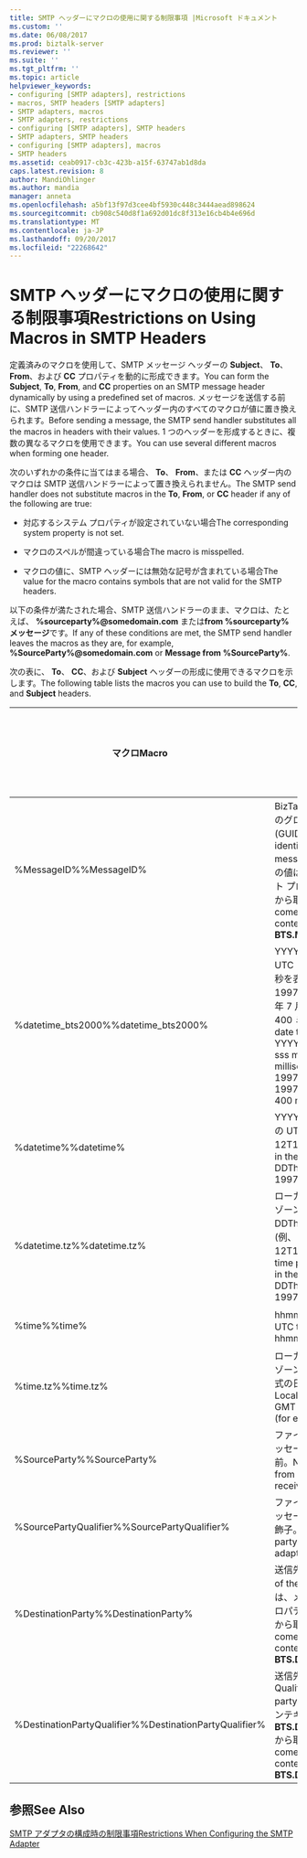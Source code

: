 ```yaml
---
title: SMTP ヘッダーにマクロの使用に関する制限事項 |Microsoft ドキュメント
ms.custom: ''
ms.date: 06/08/2017
ms.prod: biztalk-server
ms.reviewer: ''
ms.suite: ''
ms.tgt_pltfrm: ''
ms.topic: article
helpviewer_keywords:
- configuring [SMTP adapters], restrictions
- macros, SMTP headers [SMTP adapters]
- SMTP adapters, macros
- SMTP adapters, restrictions
- configuring [SMTP adapters], SMTP headers
- SMTP adapters, SMTP headers
- configuring [SMTP adapters], macros
- SMTP headers
ms.assetid: ceab0917-cb3c-423b-a15f-63747ab1d8da
caps.latest.revision: 8
author: MandiOhlinger
ms.author: mandia
manager: anneta
ms.openlocfilehash: a5bf13f97d3cee4bf5930c448c3444aead898624
ms.sourcegitcommit: cb908c540d8f1a692d01dc8f313e16cb4b4e696d
ms.translationtype: MT
ms.contentlocale: ja-JP
ms.lasthandoff: 09/20/2017
ms.locfileid: "22268642"
---
```

# <a name="restrictions-on-using-macros-in-smtp-headers"></a><span data-ttu-id="f7fb7-102">SMTP ヘッダーにマクロの使用に関する制限事項</span><span class="sxs-lookup"><span data-stu-id="f7fb7-102">Restrictions on Using Macros in SMTP Headers</span></span>
<span data-ttu-id="f7fb7-103">定義済みのマクロを使用して、SMTP メッセージ ヘッダーの **Subject**、 **To**、 **From**、および **CC** プロパティを動的に形成できます。</span><span class="sxs-lookup"><span data-stu-id="f7fb7-103">You can form the **Subject**, **To**, **From**, and **CC** properties on an SMTP message header dynamically by using a predefined set of macros.</span></span> <span data-ttu-id="f7fb7-104">メッセージを送信する前に、SMTP 送信ハンドラーによってヘッダー内のすべてのマクロが値に置き換えられます。</span><span class="sxs-lookup"><span data-stu-id="f7fb7-104">Before sending a message, the SMTP send handler substitutes all the macros in headers with their values.</span></span> <span data-ttu-id="f7fb7-105">1 つのヘッダーを形成するときに、複数の異なるマクロを使用できます。</span><span class="sxs-lookup"><span data-stu-id="f7fb7-105">You can use several different macros when forming one header.</span></span>  
  
 <span data-ttu-id="f7fb7-106">次のいずれかの条件に当てはまる場合、 **To**、 **From**、または **CC** ヘッダー内のマクロは SMTP 送信ハンドラーによって置き換えられません。</span><span class="sxs-lookup"><span data-stu-id="f7fb7-106">The SMTP send handler does not substitute macros in the **To**, **From**, or **CC** header if any of the following are true:</span></span>  
  
-   <span data-ttu-id="f7fb7-107">対応するシステム プロパティが設定されていない場合</span><span class="sxs-lookup"><span data-stu-id="f7fb7-107">The corresponding system property is not set.</span></span>  
  
-   <span data-ttu-id="f7fb7-108">マクロのスペルが間違っている場合</span><span class="sxs-lookup"><span data-stu-id="f7fb7-108">The macro is misspelled.</span></span>  
  
-   <span data-ttu-id="f7fb7-109">マクロの値に、SMTP ヘッダーには無効な記号が含まれている場合</span><span class="sxs-lookup"><span data-stu-id="f7fb7-109">The value for the macro contains symbols that are not valid for the SMTP headers.</span></span>  
  
 <span data-ttu-id="f7fb7-110">以下の条件が満たされた場合、SMTP 送信ハンドラーのまま、マクロは、たとえば、 **%sourceparty%@somedomain.com** または**from %sourceparty% メッセージ**です。</span><span class="sxs-lookup"><span data-stu-id="f7fb7-110">If any of these conditions are met, the SMTP send handler leaves the macros as they are, for example, **%SourceParty%@somedomain.com** or **Message from %SourceParty%**.</span></span>  
  
 <span data-ttu-id="f7fb7-111">次の表に、 **To**、 **CC**、および **Subject** ヘッダーの形成に使用できるマクロを示します。</span><span class="sxs-lookup"><span data-stu-id="f7fb7-111">The following table lists the macros you can use to build the **To**, **CC**, and **Subject** headers.</span></span>  
  
|<span data-ttu-id="f7fb7-112">マクロ</span><span class="sxs-lookup"><span data-stu-id="f7fb7-112">Macro</span></span>|<span data-ttu-id="f7fb7-113">説明</span><span class="sxs-lookup"><span data-stu-id="f7fb7-113">Description</span></span>|<span data-ttu-id="f7fb7-114">To での使用</span><span class="sxs-lookup"><span data-stu-id="f7fb7-114">For use with To</span></span>|<span data-ttu-id="f7fb7-115">CC での使用</span><span class="sxs-lookup"><span data-stu-id="f7fb7-115">For use with CC</span></span>|<span data-ttu-id="f7fb7-116">Subject での使用</span><span class="sxs-lookup"><span data-stu-id="f7fb7-116">For use with Subject</span></span>|  
|-----------|-----------------|---------------------|---------------------|--------------------------|  
|<span data-ttu-id="f7fb7-117">%MessageID%</span><span class="sxs-lookup"><span data-stu-id="f7fb7-117">%MessageID%</span></span>|<span data-ttu-id="f7fb7-118">BizTalk Server 内のメッセージのグローバル一意識別子 (GUID)。</span><span class="sxs-lookup"><span data-stu-id="f7fb7-118">Globally unique identifier (GUID) of the message in BizTalk Server.</span></span> <span data-ttu-id="f7fb7-119">この値は、メッセージ コンテキスト プロパティ **BTS.MessageID**から取得されます。</span><span class="sxs-lookup"><span data-stu-id="f7fb7-119">The value comes from the message context property **BTS.MessageID**.</span></span>|<span data-ttu-id="f7fb7-120">いいえ</span><span class="sxs-lookup"><span data-stu-id="f7fb7-120">No</span></span>|<span data-ttu-id="f7fb7-121">いいえ</span><span class="sxs-lookup"><span data-stu-id="f7fb7-121">No</span></span>|<span data-ttu-id="f7fb7-122">可</span><span class="sxs-lookup"><span data-stu-id="f7fb7-122">Yes</span></span>|  
|<span data-ttu-id="f7fb7-123">%datetime_bts2000%</span><span class="sxs-lookup"><span data-stu-id="f7fb7-123">%datetime_bts2000%</span></span>|<span data-ttu-id="f7fb7-124">YYYYMMDDhhmmsss 形式の UTC 日時。sss は秒およびミリ秒を表します (たとえば、199707121035234 は 1997 年 7 月 12 日 10 時 35 分 23 秒 400 ミリ秒を表します)。</span><span class="sxs-lookup"><span data-stu-id="f7fb7-124">UTC date time in the format YYYYMMDDhhmmsss, where sss means seconds and milliseconds (for example, 199707121035234 means 1997/07/12, 10:35:23 and 400 milliseconds).</span></span>|<span data-ttu-id="f7fb7-125">いいえ</span><span class="sxs-lookup"><span data-stu-id="f7fb7-125">No</span></span>|<span data-ttu-id="f7fb7-126">いいえ</span><span class="sxs-lookup"><span data-stu-id="f7fb7-126">No</span></span>|<span data-ttu-id="f7fb7-127">可</span><span class="sxs-lookup"><span data-stu-id="f7fb7-127">Yes</span></span>|  
|<span data-ttu-id="f7fb7-128">%datetime%</span><span class="sxs-lookup"><span data-stu-id="f7fb7-128">%datetime%</span></span>|<span data-ttu-id="f7fb7-129">YYYY-MM-DDThhmmss 形式の UTC の日時 (例、1997-07-12T103508)。</span><span class="sxs-lookup"><span data-stu-id="f7fb7-129">UTC date time in the format YYYY-MM-DDThhmmss (for example, 1997-07-12T103508).</span></span>|<span data-ttu-id="f7fb7-130">いいえ</span><span class="sxs-lookup"><span data-stu-id="f7fb7-130">No</span></span>|<span data-ttu-id="f7fb7-131">いいえ</span><span class="sxs-lookup"><span data-stu-id="f7fb7-131">No</span></span>|<span data-ttu-id="f7fb7-132">可</span><span class="sxs-lookup"><span data-stu-id="f7fb7-132">Yes</span></span>|  
|<span data-ttu-id="f7fb7-133">%datetime.tz%</span><span class="sxs-lookup"><span data-stu-id="f7fb7-133">%datetime.tz%</span></span>|<span data-ttu-id="f7fb7-134">ローカルの日時に GMT のタイム ゾーンを加えた YYYY-MM-DDThhmmssTZD 形式の日時 (例、1997-07-12T103508+800)。</span><span class="sxs-lookup"><span data-stu-id="f7fb7-134">Local date time plus time zone from GMT in the format YYYY-MM-DDThhmmssTZD, (for example, 1997-07-12T103508+800).</span></span>|<span data-ttu-id="f7fb7-135">いいえ</span><span class="sxs-lookup"><span data-stu-id="f7fb7-135">No</span></span>|<span data-ttu-id="f7fb7-136">いいえ</span><span class="sxs-lookup"><span data-stu-id="f7fb7-136">No</span></span>|<span data-ttu-id="f7fb7-137">可</span><span class="sxs-lookup"><span data-stu-id="f7fb7-137">Yes</span></span>|  
|<span data-ttu-id="f7fb7-138">%time%</span><span class="sxs-lookup"><span data-stu-id="f7fb7-138">%time%</span></span>|<span data-ttu-id="f7fb7-139">hhmmss 形式の UTC 時刻。</span><span class="sxs-lookup"><span data-stu-id="f7fb7-139">UTC time in the format hhmmss.</span></span>|<span data-ttu-id="f7fb7-140">いいえ</span><span class="sxs-lookup"><span data-stu-id="f7fb7-140">No</span></span>|<span data-ttu-id="f7fb7-141">いいえ</span><span class="sxs-lookup"><span data-stu-id="f7fb7-141">No</span></span>|<span data-ttu-id="f7fb7-142">可</span><span class="sxs-lookup"><span data-stu-id="f7fb7-142">Yes</span></span>|  
|<span data-ttu-id="f7fb7-143">%time.tz%</span><span class="sxs-lookup"><span data-stu-id="f7fb7-143">%time.tz%</span></span>|<span data-ttu-id="f7fb7-144">ローカルの日付に GMT のタイム ゾーンを加えた hhmmssTZD 形式の日付 (例、124525+530)。</span><span class="sxs-lookup"><span data-stu-id="f7fb7-144">Local time plus time zone from GMT in the format hhmmssTZD (for example, 124525+530).</span></span>|<span data-ttu-id="f7fb7-145">いいえ</span><span class="sxs-lookup"><span data-stu-id="f7fb7-145">No</span></span>|<span data-ttu-id="f7fb7-146">いいえ</span><span class="sxs-lookup"><span data-stu-id="f7fb7-146">No</span></span>|<span data-ttu-id="f7fb7-147">可</span><span class="sxs-lookup"><span data-stu-id="f7fb7-147">Yes</span></span>|  
|<span data-ttu-id="f7fb7-148">%SourceParty%</span><span class="sxs-lookup"><span data-stu-id="f7fb7-148">%SourceParty%</span></span>|<span data-ttu-id="f7fb7-149">ファイル アダプタが受信したメッセージの受信元パーティの名前。</span><span class="sxs-lookup"><span data-stu-id="f7fb7-149">Name of the source party from which the File adapter received the message.</span></span>|<span data-ttu-id="f7fb7-150">いいえ</span><span class="sxs-lookup"><span data-stu-id="f7fb7-150">No</span></span>|<span data-ttu-id="f7fb7-151">いいえ</span><span class="sxs-lookup"><span data-stu-id="f7fb7-151">No</span></span>|<span data-ttu-id="f7fb7-152">可</span><span class="sxs-lookup"><span data-stu-id="f7fb7-152">Yes</span></span>|  
|<span data-ttu-id="f7fb7-153">%SourcePartyQualifier%</span><span class="sxs-lookup"><span data-stu-id="f7fb7-153">%SourcePartyQualifier%</span></span>|<span data-ttu-id="f7fb7-154">ファイル アダプタが受信したメッセージの受信元パーティの修飾子。</span><span class="sxs-lookup"><span data-stu-id="f7fb7-154">Qualifier of the source party from which the File adapter received the message.</span></span>|<span data-ttu-id="f7fb7-155">いいえ</span><span class="sxs-lookup"><span data-stu-id="f7fb7-155">No</span></span>|<span data-ttu-id="f7fb7-156">いいえ</span><span class="sxs-lookup"><span data-stu-id="f7fb7-156">No</span></span>|<span data-ttu-id="f7fb7-157">可</span><span class="sxs-lookup"><span data-stu-id="f7fb7-157">Yes</span></span>|  
|<span data-ttu-id="f7fb7-158">%DestinationParty%</span><span class="sxs-lookup"><span data-stu-id="f7fb7-158">%DestinationParty%</span></span>|<span data-ttu-id="f7fb7-159">送信先パーティの名前。</span><span class="sxs-lookup"><span data-stu-id="f7fb7-159">Name of the destination party.</span></span> <span data-ttu-id="f7fb7-160">この値は、メッセージ コンテキスト プロパティ **BTS.DestinationParty**から取得されます。</span><span class="sxs-lookup"><span data-stu-id="f7fb7-160">The value comes from the message context property **BTS.DestinationParty**.</span></span>|<span data-ttu-id="f7fb7-161">可</span><span class="sxs-lookup"><span data-stu-id="f7fb7-161">Yes</span></span>|<span data-ttu-id="f7fb7-162">可</span><span class="sxs-lookup"><span data-stu-id="f7fb7-162">Yes</span></span>|<span data-ttu-id="f7fb7-163">可</span><span class="sxs-lookup"><span data-stu-id="f7fb7-163">Yes</span></span>|  
|<span data-ttu-id="f7fb7-164">%DestinationPartyQualifier%</span><span class="sxs-lookup"><span data-stu-id="f7fb7-164">%DestinationPartyQualifier%</span></span>|<span data-ttu-id="f7fb7-165">送信先パーティの修飾子。</span><span class="sxs-lookup"><span data-stu-id="f7fb7-165">Qualifier of the destination party.</span></span> <span data-ttu-id="f7fb7-166">この値は、メッセージ コンテキスト プロパティ **BTS.DestinationPartyQualifier**から取得されます。</span><span class="sxs-lookup"><span data-stu-id="f7fb7-166">The value comes from the message context property **BTS.DestinationPartyQualifier**.</span></span>|<span data-ttu-id="f7fb7-167">いいえ</span><span class="sxs-lookup"><span data-stu-id="f7fb7-167">No</span></span>|<span data-ttu-id="f7fb7-168">いいえ</span><span class="sxs-lookup"><span data-stu-id="f7fb7-168">No</span></span>|<span data-ttu-id="f7fb7-169">はい</span><span class="sxs-lookup"><span data-stu-id="f7fb7-169">Yes</span></span>|  
  
## <a name="see-also"></a><span data-ttu-id="f7fb7-170">参照</span><span class="sxs-lookup"><span data-stu-id="f7fb7-170">See Also</span></span>  
 [<span data-ttu-id="f7fb7-171">SMTP アダプタの構成時の制限事項</span><span class="sxs-lookup"><span data-stu-id="f7fb7-171">Restrictions When Configuring the SMTP Adapter</span></span>](../core/restrictions-when-configuring-the-smtp-adapter.md)